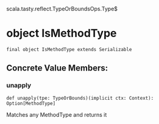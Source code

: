 scala.tasty.reflect.TypeOrBoundsOps.Type$
# object IsMethodType

<pre><code class="language-scala" >final object IsMethodType extends Serializable</pre></code>
## Concrete Value Members:
### unapply
<pre><code class="language-scala" >def unapply(tpe: TypeOrBounds)(implicit ctx: Context): Option[MethodType]</pre></code>
Matches any MethodType and returns it

